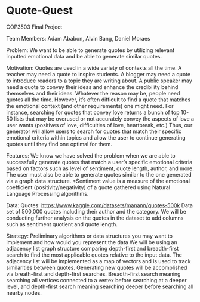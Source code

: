 # Quote-Quest
COP3503 Final Project

Team Members: Adam Ababon, Alvin Bang, Daniel Moraes

Problem: 
We want to be able to generate quotes by utilizing relevant inputted emotional data and be able to generate similar quotes.

Motivation:
Quotes are used in a wide variety of contexts all the time. A teacher may need a quote to inspire students. A blogger may need a quote to introduce readers to a topic they are writing about. A public speaker may need a quote to convey their ideas and enhance the credibility behind themselves and their ideas. 
Whatever the reason may be, people need quotes all the time. However, it’s often difficult to find a quote that matches the emotional context (and other requirements) one might need. For instance, searching for quotes that convey love returns a bunch of top 10-50 lists that may be overused or not accurately convey the aspects of love a user wants (positives of love, difficulties of love, heartbreak, etc.) Thus, our generator will allow users to search for quotes that match their specific emotional criteria within topics and allow the user to continue generating quotes until they find one optimal for them.

Features:
We know we have solved the problem when we are able to successfully generate quotes that match a user’s specific emotional criteria based on factors such as level of sentiment, quote length, author, and more. The user must also be able to generate quotes similar to the one generated via a graph data structure. 
*Sentiment value is a measure of the emotional coefficient (positivity/negativity) of a quote gathered using Natural Language Processing algorithms.

Data: 
Quotes: https://www.kaggle.com/datasets/manann/quotes-500k 
Data set of 500,000 quotes including their author and the category. We will be conducting further analysis on the quotes in the dataset to add columns such as sentiment quotient and quote length.

Strategy: Preliminary algorithms or data structures you may want to implement and how would you represent the data
We will be using an adjacency list graph structure comparing depth-first and breadth-first search to find the most applicable quotes relative to the input data. The adjacency list will be implemented as a map of vectors and is used to track similarities between quotes. Generating new quotes will be accomplished via breath-first and depth-first searches. Breadth-first search meaning searching all vertices connected to a vertex before searching at a deeper level, and depth-first search meaning searching deeper before searching all nearby nodes.	

